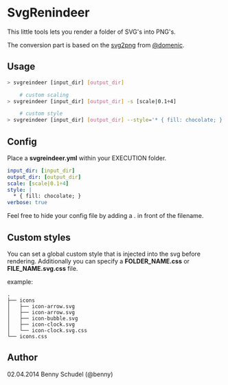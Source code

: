 # SvgRenindeer

This little tools lets you render a folder of SVG's into PNG's.

The conversion part is based on the [svg2png](https://github.com/domenic/svg2png) from [@domenic](https://github.com/domenic).

## Usage

```bash
> svgreindeer [input_dir] [output_dir]

    # custom scaling
> svgreindeer [input_dir] [output_dir] -s [scale|0.1÷4]

    # custom style
> svgreindeer [input_dir] [output_dir] --style='* { fill: chocolate; }'
```


## Config

Place a **svgreindeer.yml** within your EXECUTION folder.

```yaml
input_dir: [input_dir]
output_dir: [output_dir]
scale: [scale|0.1÷4]
style: |
  * { fill: chocolate; }
verbose: true
```

Feel free to hide your config file by adding a . in front of the filename.


## Custom styles

You can set a global custom style that is injected into the svg before rendering.
Additionally you can specify a **FOLDER_NAME.css** or **FILE_NAME.svg.css** file.

example:
```
.
├── icons
│   ├── icon-arrow.svg
│   ├── icon-arrow.svg
│   ├── icon-bubble.svg
│   ├── icon-clock.svg
│   └── icon-clock.svg.css
└── icons.css
```


## Author

02.04.2014
Benny Schudel (@benny)